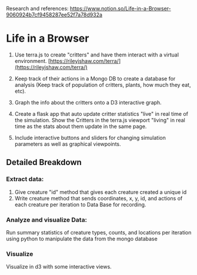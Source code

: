 
Research and references: 
https://www.notion.so/Life-in-a-Browser-9060924b7cf9458287ee52f7a78d932a

# Life in a Browser 

1. Use terra.js to create "critters" and have them interact with a virtual environment. 
[https://rileyjshaw.com/terra/](https://rileyjshaw.com/terra/)

2. Keep track of their actions in a Mongo DB to create a database for analysis (Keep track of population of critters, plants, how much they eat, etc).

3. Graph the info about the critters onto a D3 interactive graph. 

4. Create a flask app that auto update critter statistics "live" in real time of the simulation. Show the Critters in the terra.js viewport "living" in real time as the stats about them update in the same page. 

5. Include interactive buttons and sliders for changing simulation parameters as well as graphical viewpoints.  

## Detailed Breakdown

### Extract data:

1. Give creature "id" method that gives each creature created a unique id 
2. Write creature method that sends coordinates, x, y, id, and actions of each creature per iteration to Data Base for recording.  

### Analyze and visualize Data:

Run summary statistics of creature types, counts, and locations per iteration using python to manipulate the data from the mongo database

### Visualize

Visualize in d3 with some interactive views.
